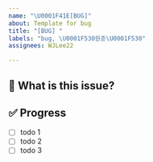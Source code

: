 ```yaml
---
name: "\U0001F41E[BUG]"
about: Template for bug
title: "[BUG] "
labels: "bug, \U0001F530원준\U0001F530"
assignees: WJLee22

---
```


## 🐞 What is this issue?
<!-- 어떤 버그인지 간단하게 설명해주세요 -->

## ✅ Progress
<!-- 해당 작업을 수행하기 위해 해야 할 하위 태스크를 작성해주세요 -->
- [ ] todo 1
- [ ] todo 2
- [ ] todo 3
